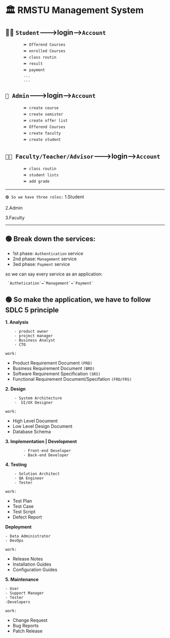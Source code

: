#    🏛️ RMSTU Management System

##    🧑‍🎓 `Student`--->login-->`Account`
        
            ⏩ Offerend Courses
            ⏩ enrolled Courses
            ⏩ class routin
            ⏩ result
            ⏩ payment
            ...
            ...
            
##    `👥 Admin`--->login-->`Account`   


            ⏩ create course
            ⏩ create semister
            ⏩ create offer list
            ⏩ Offerend Courses
            ⏩ create faculty
            ⏩ create student

##    `👨‍💼 Faculty/Teacher/Advisor`--->login-->`Account`  

            ⏩ class routin
            ⏩ student lists
            ⏩ add grade
 
---
`🟢 So we have three roles:`
1.Student

2.Admin

3.Faculty

---

##    🟢 Break down the services:

- 1st phase:  `Authentication` service
- 2nd phase:  `Management` service
- 3ed phase:  `Payment` service

so we can say every service as an application:

     `Authetication`↔️`Management`↔️`Payment`

##    🟢 So make the application, we have to follow **SDLC** 5 principle

**1. Analysis**

        - product owner 
        - project manager
        - Business Analyst 
        - CTO
`work:`
-  Product Requirement Document `(PRD)`
-  Business Requirement Document `(BRD)`
-  Software Requirement Specification `(SRS)`
-  Functional Requirement Document/Specifation `(FRD/FRS)`

**2. Design** 

        - System Architecture 
        -  UI/UX Designer
`work:`
 - High Level Document
 - Low Level Design Document
 - Database Schema

    
**3. Implementation | Development**

            - Front-end Developer
            - Back-end Developer
   
**4. Testing**  

        - Solution Architect
        - QA Engineer
        - Tester

`work:`
- Test Plan
- Test Case
- Test Script
- Defect Report


**Deployment**     

    - Data Administrator
    - DevOps

`work:`
- Release Notes
- Installation Guides
- Configuration Guides


**5. Maintenance**

    - User
    - Support Manager
    - Tester 
    -Developers

`work:`
- Change Request
- Bug Reports
- Patch Release